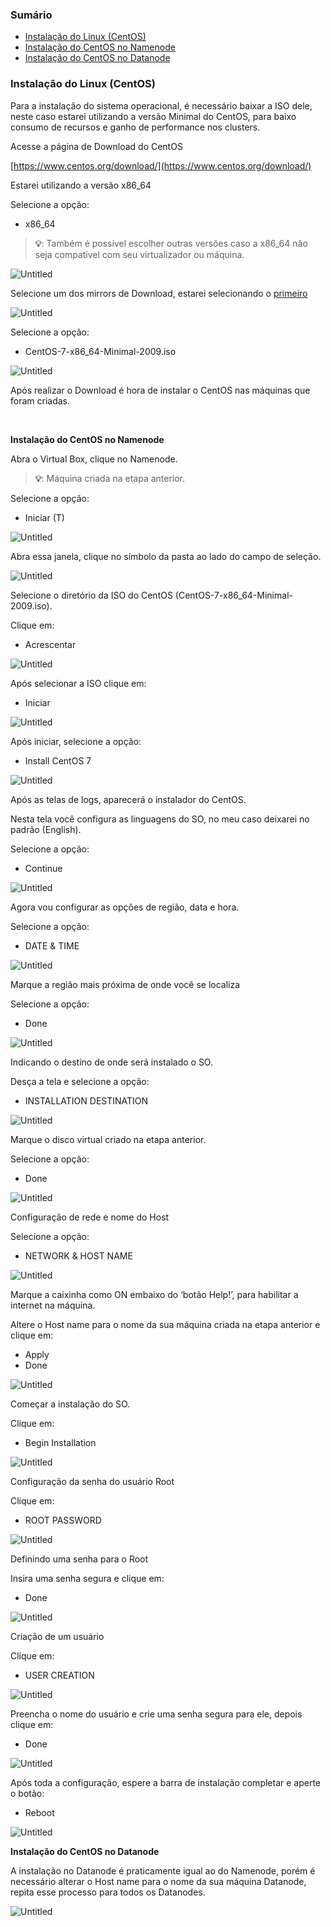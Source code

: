 ### Sumário
+ [Instalação do Linux (CentOS)](#CentOS)
+ [Instalação do CentOS no Namenode](#CentOSNamenode)
+ [Instalação do CentOS no Datanode](#CentOSDatanode)

<a name = "CentOS"></a>

### Instalação do Linux (CentOS)

Para a instalação do sistema operacional, é necessário baixar a ISO dele, neste caso estarei utilizando a versão Minimal do CentOS, para baixo consumo de recursos e ganho de performance nos clusters.

Acesse a página de Download do CentOS

[https://www.centos.org/download/](https://www.centos.org/download/)

Estarei utilizando a versão x86_64

Selecione a opção:

- x86_64

> **💡**: Também é possível escolher outras versões caso a x86_64 não seja compatível com seu virtualizador ou máquina.

![Untitled](/Imagens/Untitled%2010.png)

Selecione um dos mirrors de Download, estarei selecionando o [primeiro](http://mirror.uepg.br/centos/7.9.2009/isos/x86_64/)

![Untitled](/Imagens/Untitled%2011.png)

Selecione a opção:

- CentOS-7-x86_64-Minimal-2009.iso

![Untitled](/Imagens/Untitled%2012.png)

Após realizar o Download é hora de instalar o CentOS nas máquinas que foram criadas.

<br>

<a name = "CentOSNamenode"></a>
<b>Instalação do CentOS no Namenode</b>

Abra o Virtual Box, clique no Namenode.

> **💡**: Máquina criada na etapa anterior.

Selecione a opção:

- Iniciar (T)

![Untitled](/Imagens/Untitled%2013.png)

Abra essa janela, clique no símbolo da pasta ao lado do campo de seleção.

![Untitled](/Imagens/Untitled%2014.png)

Selecione o diretório da ISO do CentOS (CentOS-7-x86_64-Minimal-2009.iso).

Clique em:

- Acrescentar

![Untitled](/Imagens/Untitled%2015.png)

Após selecionar a ISO clique em:

- Iniciar

![Untitled](/Imagens/Untitled%2016.png)

Após iniciar, selecione a opção:

- Install CentOS 7

![Untitled](/Imagens/Untitled%2017.png)

Após as telas de logs, aparecerá o instalador do CentOS.

Nesta tela você configura as linguagens do SO, no meu caso deixarei no padrão (English).

Selecione a opção:

- Continue

![Untitled](/Imagens/Untitled%2018.png)

Agora vou configurar as opções de região, data e hora.

Selecione a opção:

- DATE & TIME

![Untitled](/Imagens/Untitled%2019.png)

Marque a região mais próxima de onde você se localiza

Selecione a opção:

- Done

![Untitled](/Imagens/Untitled%2020.png)

Indicando o destino de onde será instalado o SO.

Desça a tela e selecione a opção:

- INSTALLATION DESTINATION

![Untitled](/Imagens/Untitled%2021.png)

Marque o disco virtual criado na etapa anterior.

Selecione a opção:

- Done

![Untitled](/Imagens/Untitled%2022.png)

Configuração de rede e nome do Host

Selecione a opção:

- NETWORK & HOST NAME

![Untitled](/Imagens/Untitled%2023.png)

Marque a caixinha como ON embaixo do ‘botão Help!’, para habilitar a internet na máquina.

Altere o Host name para o nome da sua máquina criada na etapa anterior e clique em:

- Apply
- Done

![Untitled](/Imagens/Untitled%2024.png)

Começar a instalação do SO.

Clique em:

- Begin Installation

![Untitled](/Imagens/Untitled%2025.png)

Configuração da senha do usuário Root

Clique em:

- ROOT PASSWORD

![Untitled](/Imagens/Untitled%2026.png)

Definindo uma senha para o Root

Insira uma senha segura e clique em:

- Done

![Untitled](/Imagens/Untitled%2027.png)

Criação de um usuário

Clique em:

- USER CREATION

![Untitled](/Imagens/Untitled%2028.png)

Preencha o nome do usuário e crie uma senha segura para ele, depois clique em:

- Done

![Untitled](/Imagens/Untitled%2029.png)

Após toda a configuração, espere a barra de instalação completar e aperte o botão:

- Reboot

![Untitled](/Imagens/Untitled%2030.png)

<a name = "CentOSDatanode"></a>
<b> Instalação do CentOS no Datanode </b>

A instalação no Datanode é praticamente igual ao do Namenode, porém é necessário alterar o Host name para o nome da sua máquina Datanode, repita esse processo para todos os Datanodes.

![Untitled](/Imagens/Untitled%2031.png)